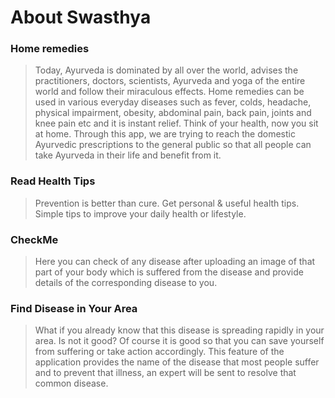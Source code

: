 # About Swasthya

### Home remedies 
> Today, Ayurveda is dominated by all over the world, advises the practitioners, doctors, scientists, Ayurveda and yoga of the entire world and follow their miraculous effects.
> Home remedies can be used in various everyday diseases such as fever, colds, headache, physical impairment, obesity, abdominal pain, back pain, joints and knee pain etc and it is instant relief. Think of your health, now you sit at home.
> Through this app, we are trying to reach the domestic Ayurvedic prescriptions to the general public so that all people can take Ayurveda in their life and benefit from it.

### Read Health Tips
> Prevention is better than cure. Get personal & useful health tips. Simple tips to improve your daily health or lifestyle.

### CheckMe 
> Here you can check of any disease after uploading an image of that part of your body which is suffered from the disease and provide details of the corresponding disease to you.

### Find Disease in Your Area 
> What if you already know that this disease is spreading rapidly in your area. Is not it good? Of course it is good so that you can save yourself from suffering or take action accordingly.
This feature of the application provides the name of the disease that most people suffer and to prevent that illness, an expert will be sent to resolve that common disease.



